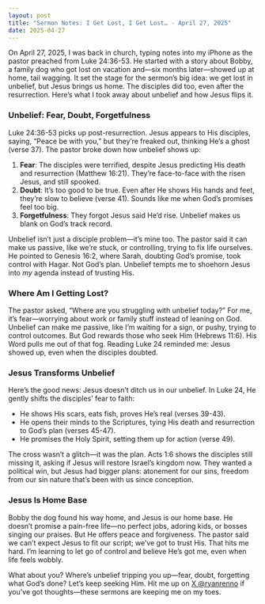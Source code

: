```yaml
---
layout: post
title: "Sermon Notes: I Get Lost, I Get Lost… - April 27, 2025"
date: 2025-04-27
---
```


On April 27, 2025, I was back in church, typing notes into my iPhone as the pastor preached from Luke 24:36-53. He started with a story about Bobby, a family dog who got lost on vacation and—six months later—showed up at home, tail wagging. It set the stage for the sermon’s big idea: we get lost in unbelief, but Jesus brings us home. The disciples did too, even after the resurrection. Here’s what I took away about unbelief and how Jesus flips it.

### Unbelief: Fear, Doubt, Forgetfulness

Luke 24:36-53 picks up post-resurrection. Jesus appears to His disciples, saying, “Peace be with you,” but they’re freaked out, thinking He’s a ghost (verse 37). The pastor broke down how unbelief shows up:

1. **Fear**: The disciples were terrified, despite Jesus predicting His death and resurrection (Matthew 16:21). They’re face-to-face with the risen Jesus, and still spooked.
2. **Doubt**: It’s too good to be true. Even after He shows His hands and feet, they’re slow to believe (verse 41). Sounds like me when God’s promises feel too big.
3. **Forgetfulness**: They forgot Jesus said He’d rise. Unbelief makes us blank on God’s track record.

Unbelief isn’t just a disciple problem—it’s mine too. The pastor said it can make us passive, like we’re stuck, or controlling, trying to fix life ourselves. He pointed to Genesis 16:2, where Sarah, doubting God’s promise, took control with Hagar. Not God’s plan. Unbelief tempts me to shoehorn Jesus into *my* agenda instead of trusting His.

### Where Am I Getting Lost?

The pastor asked, “Where are you struggling with unbelief today?” For me, it’s fear—worrying about work or family stuff instead of leaning on God. Unbelief can make me passive, like I’m waiting for a sign, or pushy, trying to control outcomes. But God rewards those who seek Him (Hebrews 11:6). His Word pulls me out of that fog. Reading Luke 24 reminded me: Jesus showed up, even when the disciples doubted.

### Jesus Transforms Unbelief

Here’s the good news: Jesus doesn’t ditch us in our unbelief. In Luke 24, He gently shifts the disciples’ fear to faith:
- He shows His scars, eats fish, proves He’s real (verses 39-43).
- He opens their minds to the Scriptures, tying His death and resurrection to God’s plan (verses 45-47).
- He promises the Holy Spirit, setting them up for action (verse 49).

The cross wasn’t a glitch—it was the plan. Acts 1:6 shows the disciples still missing it, asking if Jesus will restore Israel’s kingdom now. They wanted a political win, but Jesus had bigger plans: atonement for our sins, freedom from our sin nature that’s been with us since conception.

### Jesus Is Home Base

Bobby the dog found his way home, and Jesus is our home base. He doesn’t promise a pain-free life—no perfect jobs, adoring kids, or bosses singing our praises. But He offers peace and forgiveness. The pastor said we can’t expect Jesus to fit our script; we’ve got to trust His. That hits me hard. I’m learning to let go of control and believe He’s got me, even when life feels wobbly.

What about you? Where’s unbelief tripping you up—fear, doubt, forgetting what God’s done? Let’s keep seeking Him. Hit me up on [X @ryanrenno](https://x.com/ryanrenno) if you’ve got thoughts—these sermons are keeping me on my toes.